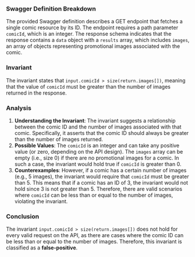 ### Swagger Definition Breakdown
The provided Swagger definition describes a GET endpoint that fetches a single comic resource by its ID. The endpoint requires a path parameter `comicId`, which is an integer. The response schema indicates that the response contains a `data` object with a `results` array, which includes `images`, an array of objects representing promotional images associated with the comic.

### Invariant
The invariant states that `input.comicId > size(return.images[])`, meaning that the value of `comicId` must be greater than the number of images returned in the response.

### Analysis
1. **Understanding the Invariant**: The invariant suggests a relationship between the comic ID and the number of images associated with that comic. Specifically, it asserts that the comic ID should always be greater than the number of images returned.
2. **Possible Values**: The `comicId` is an integer and can take any positive value (or zero, depending on the API design). The `images` array can be empty (i.e., size 0) if there are no promotional images for a comic. In such a case, the invariant would hold true if `comicId` is greater than 0.
3. **Counterexamples**: However, if a comic has a certain number of images (e.g., 5 images), the invariant would require that `comicId` must be greater than 5. This means that if a comic has an ID of 3, the invariant would not hold since 3 is not greater than 5. Therefore, there are valid scenarios where `comicId` can be less than or equal to the number of images, violating the invariant.

### Conclusion
The invariant `input.comicId > size(return.images[])` does not hold for every valid request on the API, as there are cases where the comic ID can be less than or equal to the number of images. Therefore, this invariant is classified as a **false-positive**.
